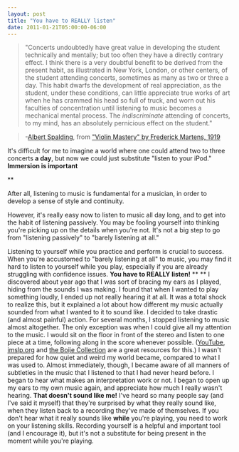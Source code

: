 ```yaml
---
layout: post
title: "You have to REALLY listen"
date: 2011-01-21T05:00:00-06:00
---
```



> "Concerts undoubtedly have great value in developing the student technically and mentally; but too often they have a directly contrary effect. I think there is a very doubtful benefit to be derived from the present habit, as illustrated in New York, London, or other centers, of the student attending concerts, sometimes as many as two or three a day. This habit dwarfs the development of real appreciation, as the student, under these conditions, can little appreciate true works of art when he has crammed his head so full of truck, and worn out his faculties of concentration until listening to music becomes a mechanical mental process. The _indiscriminate_ attending of concerts, to my mind, has an absolutely pernicious effect on the student."

> -<a href="http://www.blogger.com/"><span id="goog_532207428"></span>Albert Spalding<span id="goog_532207429"></span></a>, from <a href="http://www.gutenberg.org/ebooks/15535">"Violin Mastery" by Frederick Martens, 1919</a>

It's difficult for me to imagine a world where one could attend two to three concerts **a day**, but now we could just substitute "listen to your iPod."
**Immersion is important**





</span>** 

After all, listening to music is fundamental for a musician, in order to develop a sense of style and continuity. 









However, it's really easy now to listen to music all day long, and to get into the habit of listening passively. You may be fooling yourself into thinking you're picking up on the details when you're not. It's not a big step to go from "listening passively" to "barely listening at all."



Listening to yourself while you practice and perform is crucial to success. When you're accustomed to "barely listening at all" to music, you may find it hard to listen to yourself while you play, especially if you are already struggling with confidence issues.
**You have to REALLY listen!**
**
** 
**<span class="Apple-style-span" style="font-weight: normal;">I discovered about year ago that I was sort of bracing my ears as I played, hiding from the sounds I was making. I found that when I wanted to play something loudly, I ended up not really hearing it at all. It was a total shock to realize this, but it explained a lot about how different my music actually sounded from what I wanted to it to sound like. </span>**
I decided to take drastic (and almost painful) action. For several months, I stopped listening to music almost altogether. The only exception was when I could give all my attention to the music. I would sit on the floor in front of the stereo and listen to one piece at a time, following along in the score whenever possible. (<a href="http://www.youtube.com/">YouTube</a>, <a href="http://imslp.org/">imslp.org</a> and <a href="http://www.muslib.se/ebibliotek/boije/indexeng.htm">the Boije Collection</a> are a great resources for this.)
I wasn't prepared for how quiet and weird my world became, compared to what I was used to. Almost immediately, though, I became aware of all manners of subtleties in the music that I listened to that I had never heard before. I began to hear what makes an interpretation work or not. I began to open up my ears to my own music again, and appreciate how much I really wasn't hearing.
**That doesn't sound like me!**
I've heard so many people say (and I've said it myself) that they're surprised by what they really sound like, when they listen back to a recording they've made of themselves. If you don't hear what it really sounds like **while** you're playing, you need to work on your listening skills.
Recording yourself is a helpful and important tool (and I encourage it), but it's not a substitute for being present in the moment while you're playing.


